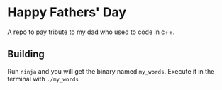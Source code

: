 # Happy Fathers' Day

A repo to pay tribute to my dad who used to code in c++.

## Building

Run `ninja` and you will get the binary named `my_words`. Execute it in the terminal with `./my_words`
